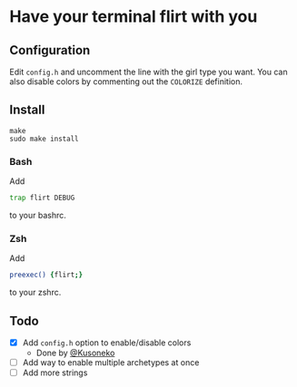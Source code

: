 # Have your terminal flirt with you

## Configuration
Edit `config.h` and uncomment the line with the girl type you want. You can also disable colors by commenting out the `COLORIZE` definition.

## Install
```
make
sudo make install
```

### Bash
Add
```bash
trap flirt DEBUG
```
to your bashrc.

### Zsh
Add
```zsh
preexec() {flirt;}
```
to your zshrc.

## Todo
- [x] Add `config.h` option to enable/disable colors
  - Done by [@Kusoneko](https://github.com/Kusoneko)
- [ ] Add way to enable multiple archetypes at once
- [ ] Add more strings
